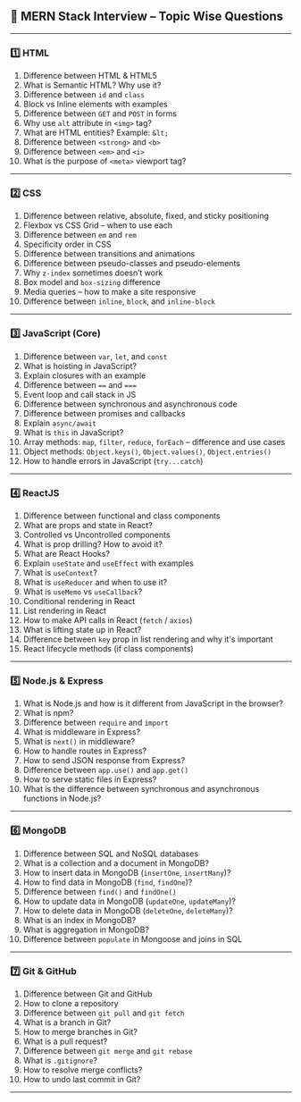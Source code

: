 ## 📌 **MERN Stack Interview – Topic Wise Questions**

---

### **1️⃣ HTML**

1. Difference between HTML & HTML5
2. What is Semantic HTML? Why use it?
3. Difference between `id` and `class`
4. Block vs Inline elements with examples
5. Difference between `GET` and `POST` in forms
6. Why use `alt` attribute in `<img>` tag?
7. What are HTML entities? Example: `&lt;`
8. Difference between `<strong>` and `<b>`
9. Difference between `<em>` and `<i>`
10. What is the purpose of `<meta>` viewport tag?

---

### **2️⃣ CSS**

1. Difference between relative, absolute, fixed, and sticky positioning
2. Flexbox vs CSS Grid – when to use each
3. Difference between `em` and `rem`
4. Specificity order in CSS
5. Difference between transitions and animations
6. Difference between pseudo-classes and pseudo-elements
7. Why `z-index` sometimes doesn’t work
8. Box model and `box-sizing` difference
9. Media queries – how to make a site responsive
10. Difference between `inline`, `block`, and `inline-block`

---

### **3️⃣ JavaScript (Core)**

1. Difference between `var`, `let`, and `const`
2. What is hoisting in JavaScript?
3. Explain closures with an example
4. Difference between `==` and `===`
5. Event loop and call stack in JS
6. Difference between synchronous and asynchronous code
7. Difference between promises and callbacks
8. Explain `async/await`
9. What is `this` in JavaScript?
10. Array methods: `map`, `filter`, `reduce`, `forEach` – difference and use cases
11. Object methods: `Object.keys()`, `Object.values()`, `Object.entries()`
12. How to handle errors in JavaScript (`try...catch`)

---

### **4️⃣ ReactJS**

1. Difference between functional and class components
2. What are props and state in React?
3. Controlled vs Uncontrolled components
4. What is prop drilling? How to avoid it?
5. What are React Hooks?
6. Explain `useState` and `useEffect` with examples
7. What is `useContext`?
8. What is `useReducer` and when to use it?
9. What is `useMemo` vs `useCallback`?
10. Conditional rendering in React
11. List rendering in React
12. How to make API calls in React (`fetch` / `axios`)
13. What is lifting state up in React?
14. Difference between `key` prop in list rendering and why it's important
15. React lifecycle methods (if class components)

---

### **5️⃣ Node.js & Express**

1. What is Node.js and how is it different from JavaScript in the browser?
2. What is npm?
3. Difference between `require` and `import`
4. What is middleware in Express?
5. What is `next()` in middleware?
6. How to handle routes in Express?
7. How to send JSON response from Express?
8. Difference between `app.use()` and `app.get()`
9. How to serve static files in Express?
10. What is the difference between synchronous and asynchronous functions in Node.js?

---

### **6️⃣ MongoDB**

1. Difference between SQL and NoSQL databases
2. What is a collection and a document in MongoDB?
3. How to insert data in MongoDB (`insertOne`, `insertMany`)?
4. How to find data in MongoDB (`find`, `findOne`)?
5. Difference between `find()` and `findOne()`
6. How to update data in MongoDB (`updateOne`, `updateMany`)?
7. How to delete data in MongoDB (`deleteOne`, `deleteMany`)?
8. What is an index in MongoDB?
9. What is aggregation in MongoDB?
10. Difference between `populate` in Mongoose and joins in SQL

---

### **7️⃣ Git & GitHub**

1. Difference between Git and GitHub
2. How to clone a repository
3. Difference between `git pull` and `git fetch`
4. What is a branch in Git?
5. How to merge branches in Git?
6. What is a pull request?
7. Difference between `git merge` and `git rebase`
8. What is `.gitignore`?
9. How to resolve merge conflicts?
10. How to undo last commit in Git?

---

